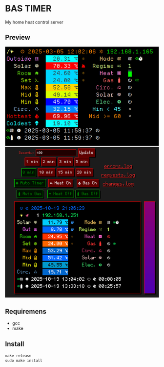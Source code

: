 # BAS TIMER

My home heat control server

## Preview

![preview1](preview/preview.gif)
![preview2](preview/preview2.gif)

## Requiremens

- gcc
- make

## Install

```
make release
sudo make install
```
